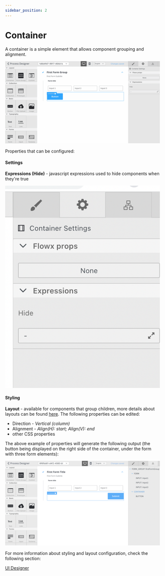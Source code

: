 ```yaml
---
sidebar_position: 2
---
```


# Container

A container is a simple element that allows component grouping and alignment.

![](../../img/ui_designer_container.gif)

Properties that can be configured:

#### Settings

**Expressions (Hide)** - javascript expressions used to hide components when they're true

![](../../img/ui_designer_container_settings.png)

#### Styling

**Layout** - available for components that group children, more details about layouts can be found [here](https://tburleson-layouts-demos.firebaseapp.com/#/docs). The following properties can be edited:

* Direction - _Vertical (column)_
* Alignment - _Align(H): start; Align(V): end_
* other CSS properties

The above example of properties will generate the following output (the button being displayed on the right side of the container, under the form with three form elements):

![](../../img/Screenshot%202022-06-07%20at%2015.26.28.png)

For more information about styling and layout configuration, check the following section:

[UI Designer](../../ui-designer.md#styling)